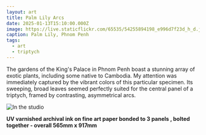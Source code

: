 ```yaml
---
layout: art
title: Palm Lily Arcs
date: 2025-01-13T15:10:00.000Z
image: https://live.staticflickr.com/65535/54255894198_e996d7f23d_h_d.jpg
caption: Palm Lily, Phnom Penh
tags:
  - art
  - triptych
---
```

The gardens of the King's Palace in Phnom Penh boast a stunning array of exotic plants, including some native to Cambodia. My attention was immediately captured by the vibrant colors of this particular specimen. Its sweeping, broad leaves seemed perfectly suited for the central panel of a triptych, framed by contrasting, asymmetrical arcs.

![In the studio](https://live.staticflickr.com/65535/54285809513_87151e7f13_h_d.jpg "In the studio")

**UV varnished archival ink on fine art paper bonded to 3 panels , bolted together - overall 565mm x 917mm**
